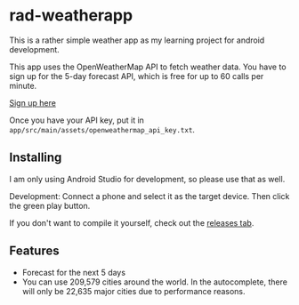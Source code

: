 # rad-weatherapp

This is a rather simple weather app as my learning project for android development.

This app uses the OpenWeatherMap API to fetch weather data.
You have to sign up for the 5-day forecast API, which is free for up to 60 calls per minute.

[Sign up here](https://openweathermap.org/price)

Once you have your API key, put it in `app/src/main/assets/openweathermap_api_key.txt`.

## Installing

I am only using Android Studio for development, so please use that as well.

Development: Connect a phone and select it as the target device. Then click the green play button.

If you don't want to compile it yourself, check out
the [releases tab](https://github.com/radstevee/rad-weatherapp/releases).

## Features

- Forecast for the next 5 days
- You can use 209,579 cities around the world. In the autocomplete, there will only be 22,635 major
  cities due to performance reasons.